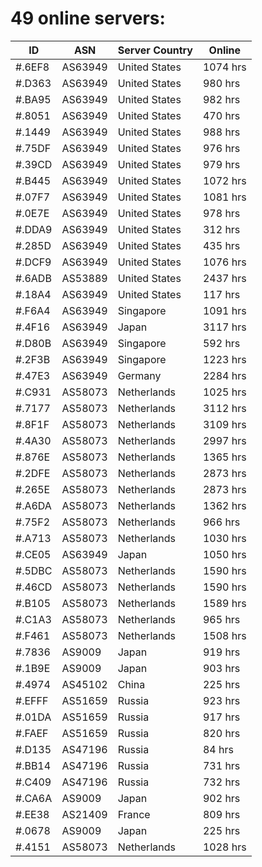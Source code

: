 # 49 online servers:

| ID | ASN | Server Country | Online |
| ------ | ------ | ------ | ------ |
| #.6EF8 | AS63949 | United States | 1074 hrs |
| #.D363 | AS63949 | United States | 980 hrs |
| #.BA95 | AS63949 | United States | 982 hrs |
| #.8051 | AS63949 | United States | 470 hrs |
| #.1449 | AS63949 | United States | 988 hrs |
| #.75DF | AS63949 | United States | 976 hrs |
| #.39CD | AS63949 | United States | 979 hrs |
| #.B445 | AS63949 | United States | 1072 hrs |
| #.07F7 | AS63949 | United States | 1081 hrs |
| #.0E7E | AS63949 | United States | 978 hrs |
| #.DDA9 | AS63949 | United States | 312 hrs |
| #.285D | AS63949 | United States | 435 hrs |
| #.DCF9 | AS63949 | United States | 1076 hrs |
| #.6ADB | AS53889 | United States | 2437 hrs |
| #.18A4 | AS63949 | United States | 117 hrs |
| #.F6A4 | AS63949 | Singapore | 1091 hrs |
| #.4F16 | AS63949 | Japan | 3117 hrs |
| #.D80B | AS63949 | Singapore | 592 hrs |
| #.2F3B | AS63949 | Singapore | 1223 hrs |
| #.47E3 | AS63949 | Germany | 2284 hrs |
| #.C931 | AS58073 | Netherlands | 1025 hrs |
| #.7177 | AS58073 | Netherlands | 3112 hrs |
| #.8F1F | AS58073 | Netherlands | 3109 hrs |
| #.4A30 | AS58073 | Netherlands | 2997 hrs |
| #.876E | AS58073 | Netherlands | 1365 hrs |
| #.2DFE | AS58073 | Netherlands | 2873 hrs |
| #.265E | AS58073 | Netherlands | 2873 hrs |
| #.A6DA | AS58073 | Netherlands | 1362 hrs |
| #.75F2 | AS58073 | Netherlands | 966 hrs |
| #.A713 | AS58073 | Netherlands | 1030 hrs |
| #.CE05 | AS63949 | Japan | 1050 hrs |
| #.5DBC | AS58073 | Netherlands | 1590 hrs |
| #.46CD | AS58073 | Netherlands | 1590 hrs |
| #.B105 | AS58073 | Netherlands | 1589 hrs |
| #.C1A3 | AS58073 | Netherlands | 965 hrs |
| #.F461 | AS58073 | Netherlands | 1508 hrs |
| #.7836 | AS9009 | Japan | 919 hrs |
| #.1B9E | AS9009 | Japan | 903 hrs |
| #.4974 | AS45102 | China | 225 hrs |
| #.EFFF | AS51659 | Russia | 923 hrs |
| #.01DA | AS51659 | Russia | 917 hrs |
| #.FAEF | AS51659 | Russia | 820 hrs |
| #.D135 | AS47196 | Russia | 84 hrs |
| #.BB14 | AS47196 | Russia | 731 hrs |
| #.C409 | AS47196 | Russia | 732 hrs |
| #.CA6A | AS9009 | Japan | 902 hrs |
| #.EE38 | AS21409 | France | 809 hrs |
| #.0678 | AS9009 | Japan | 225 hrs |
| #.4151 | AS58073 | Netherlands | 1028 hrs |

